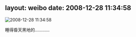 layout: weibo
date: 2008-12-28 11:34:58
---
<meta name="referrer" content="no-referrer" />

<img src="/images/renren.ico" style="float: left;"/>2008-12-28 11:34:58

睡得昏天黑地的…………

